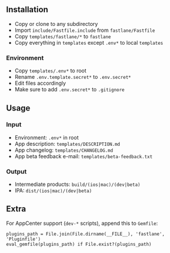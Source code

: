 ## Installation

- Copy or clone to any subdirectory
- Import `include/Fastfile.include` from `fastlane/Fastfile`
- Copy `templates/fastlane/*` to `fastlane`
- Copy everything in `templates` except `.env*` to local `templates`

### Environment

- Copy `templates/.env*` to root
- Rename `.env.template.secret*` to `.env.secret*`
- Edit files accordingly
- Make sure to add `.env.secret*` to `.gitignore`

## Usage

### Input

- Environment: `.env*` in root
- App description: `templates/DESCRIPTION.md`
- App changelog: `templates/CHANGELOG.md`
- App beta feedback e-mail: `templates/beta-feedback.txt`

### Output

- Intermediate products: `build/(ios|mac)/(dev|beta)`
- IPA: `dist/(ios|mac)/(dev|beta)`

## Extra

For AppCenter support (`dev-*` scripts), append this to `Gemfile`:

```
plugins_path = File.join(File.dirname(__FILE__), 'fastlane', 'Pluginfile')
eval_gemfile(plugins_path) if File.exist?(plugins_path)
```
